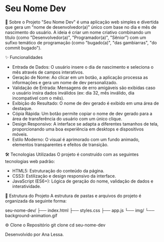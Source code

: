 # Seu Nome Dev

🚀 Sobre o Projeto
"Seu Nome Dev" é uma aplicação web simples e divertida que gera um "nome de desenvolvedor(a)" único com base no dia e mês de nascimento do usuário. A ideia é criar um nome criativo combinando um título (como "Desenvolvedor(a)", "Programador(a)", "Sênior") com um sufixo temático de programação (como "bugado(a)", "das gambiarras", "do commit bugado").

✨ Funcionalidades
- Entrada de Dados: O usuário insere o dia de nascimento e seleciona o mês através de campos interativos.
- Geração de Nome: Ao clicar em um botão, a aplicação processa as informações e gera um nome de dev personalizado.
- Validação de Entrada: Mensagens de erro amigáveis são exibidas caso o usuário insira dados inválidos (ex: dia 32, mês inválido, dia incompatível com o mês).
- Exibição do Resultado: O nome de dev gerado é exibido em uma área de destaque.
- Cópia Rápida: Um botão permite copiar o nome de dev gerado para a área de transferência do usuário com um único clique.
- Design Responsivo: A interface se adapta a diferentes tamanhos de tela, proporcionando uma boa experiência em desktops e dispositivos móveis.
- Estilo Moderno: O visual é aprimorado com um fundo animado, elementos transparentes e efeitos de transição.
  
🛠️ Tecnologias Utilizadas
O projeto é construído com as seguintes tecnologias web padrão:

- HTML5: Estruturação do conteúdo da página.
- CSS3: Estilização e design responsivo da interface.
- JavaScript (ES6+): Lógica de geração do nome, validação de dados e interatividade.

📁 Estrutura do Projeto
A estrutura de pastas e arquivos do projeto é organizada da seguinte forma:

seu-nome-dev/
├── index.html
├── styles.css
├── app.js
└── img/
    └── background-animation.gif

⚙️ Clone o Repositório
git clone <url-do-seu-repositorio>
cd seu-nome-dev

Desenvolvido por Ana Lessa.
